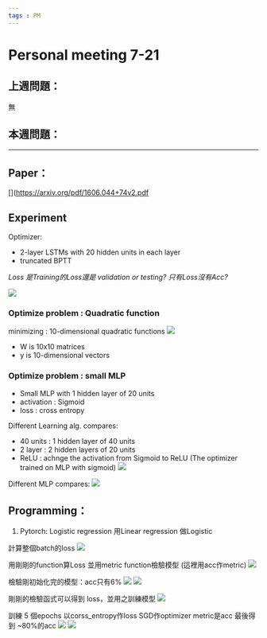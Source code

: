```yaml
---
tags : PM
---
```

# Personal meeting 7-21
## 上週問題：
無

## 本週問題：

---
## Paper：

[](https://arxiv.org/pdf/1606.044+74v2.pdf 
## Experiment
Optimizer:
* 2-layer LSTMs with 20 hidden units in each layer
* truncated BPTT

*Loss 是Training的Loss還是 validation or testing?
只有Loss沒有Acc?*


![](https://i.imgur.com/o4MX8Pe.png)

### Optimize problem : Quadratic function
minimizing : 10-dimensional quadratic functions
![](https://i.imgur.com/4RheNkF.png)

* W is 10x10 matrices
* y is 10-dimensional vectors


### Optimize problem : small MLP
* Small MLP with 1 hidden layer of 20 units
* activation : Sigmoid
* loss : cross entropy


Different Learning alg. compares:
* 40 units : 1 hidden layer of 40 units
* 2 layer : 2 hidden layers of 20 units
* ReLU : achnge the activation from Sigmoid to ReLU
	(The optimizer trained on MLP with sigmoid)
![](https://i.imgur.com/3Ei1RUm.png)

Different MLP compares:
![](https://i.imgur.com/gUCTvYN.png)



## Programming：
1. Pytorch: Logistic regression
用Linear regression 做Logistic

計算整個batch的loss
![](https://i.imgur.com/URRdic9.png)

用剛剛的function算Loss
並用metric function檢驗模型 (這裡用acc作metric)
![](https://i.imgur.com/YJsOAVp.png)

檢驗剛初始化完的模型：acc只有6%
![](https://i.imgur.com/X99981C.png)
![](https://i.imgur.com/giTRNJq.png)

剛剛的檢驗函式可以得到 loss，並用之訓練模型
![](https://i.imgur.com/THx4hfX.png)

訓練 5 個epochs
以corss_entropy作loss
SGD作optimizer
metric是acc
最後得到 ~80%的acc
![](https://i.imgur.com/MtVxIek.png)
![](https://i.imgur.com/aBHi2KP.png)
